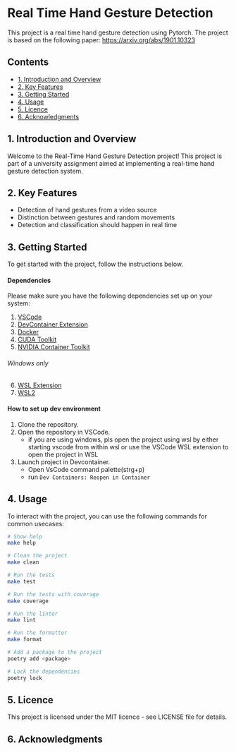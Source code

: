 # Real Time Hand Gesture Detection

This project is a real time hand gesture detection using Pytorch. The project is based on the following paper: https://arxiv.org/abs/1901.10323

## Contents
- [1. Introduction and Overview](#1-introduction-and-overview)
- [2. Key Features](#2-getting-started)
- [3. Getting Started](#2-getting-started)
- [4. Usage](#4-usage)
- [5. Licence](#3-licence)
- [6. Acknowledgments](#4-acknowledgments)


## 1. Introduction and Overview
Welcome to the Real-Time Hand Gesture Detection project! This project is part of a university assignment aimed at implementing a real-time hand gesture detection system.


## 2. Key Features
- Detection of hand gestures from a video source
- Distinction between gestures and random movements
- Detection and classification should happen in real time


## 3. Getting Started
To get started with the project, follow the instructions below.

#### Dependencies
Please make sure you have the following dependencies set up on your system:
1. [VSCode](https://code.visualstudio.com/download)
2. [DevContainer Extension](https://marketplace.visualstudio.com/items?itemName=ms-vscode-remote.remote-containers)
3. [Docker](https://docs.docker.com/docker-for-windows/install/)
4. [CUDA Toolkit](https://docs.nvidia.com/cuda/wsl-user-guide/index.html)
5. [NVIDIA Container Toolkit](https://docs.nvidia.com/datacenter/cloud-native/container-toolkit/latest/install-guide.html)
###### Windows only
6. [WSL Extension](https://marketplace.visualstudio.com/items?itemName=ms-vscode-remote.remote-wsl)
7. [WSL2](https://learn.microsoft.com/en-us/windows/wsl/install)

#### How to set up dev environment
1. Clone the repository.
2. Open the repository in VSCode.
    - if you are using windows, pls open the project using wsl by either starting vscode
    from within wsl or use the VSCode WSL extension to open the project in WSL
3. Launch project in Devcontainer.
    - Open VsCode command palette(strg+p)
    - run ```Dev Containers: Reopen in Container```

## 4. Usage
To interact with the project, you can use the following commands for common usecases:
```bash
# Show help
make help

# Clean the project
make clean

# Run the tests
make test

# Run the tests with coverage
make coverage

# Run the linter
make lint

# Run the formatter
make format

# Add a package to the project
poetry add <package>

# Lock the dependencies
poetry lock
```


## 5. Licence
This project is licensed under the MIT licence - see LICENSE file for details.


## 6. Acknowledgments